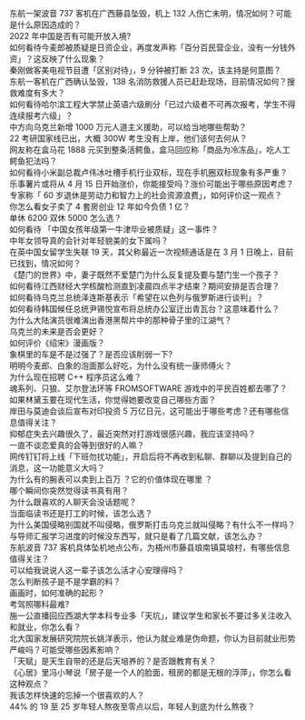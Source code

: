 东航一架波音 737 客机在广西藤县坠毁，机上 132 人伤亡未明，情况如何？可能是什么原因造成的？  
2022 年中国是否有可能开放入境?  
如何看待今麦郎被质疑是日资企业，再度发声称「百分百民营企业，没有一分钱外资」？这反映了什么现象？  
秦刚做客美电视节目遭「区别对待」，9 分钟被打断 23 次，该主持是何意图？  
东航一客机在广西确认坠毁，138 名消防救援人员已赶赴现场，目前情况如何？搜救难度有多大？  
如何看待哈尔滨工程大学禁止英语六级刷分「已过六级者不可再次报考，学生不得连续报考六级」？  
中方向乌克兰新增 1000 万元人道主义援助，可以给当地哪些帮助？  
22 考研国家线已出，大概 300W 考生没有上岸，他们该何去何从？  
网友称在盒马花 1888 元买到整条活鳄鱼，盒马回应称「商品为冷冻品」，吃人工鳄鱼犯法吗？  
如何看待小米副总裁卢伟冰吐槽手机行业双标，现在手机圈双标现象有多严重？  
乐事薯片或将从 4 月 15 日开始涨价，你能接受吗？涨价可能出于哪些原因考虑？  
专家称「 60 岁退休是劳动力和智力上的社会资源浪费」，如何评价这一观点？  
你怎么看女子卖了 4 套房创业 12 年如今负债 1 亿？  
单休 6200 双休 5000 怎么选？  
如何看待 「中国女孩年级第一牛津毕业被质疑」这一事件？  
中年女领导真的会针对年轻貌美的女下属吗？  
在英中国女留学生失联 19 天，其父称最近一次视频通话是在 3 月 1 日晚上，目前已找到，情况如何？  
《楚门的世界》中，妻子既然不爱楚门为什么反复提及要与楚门生一个孩子？  
如何看待江西财经大学核酸检测直到凌晨四点半才结束？期间安排是否合理？  
如何看待乌克兰总统泽连斯基表示「希望在以色列与俄罗斯进行谈判」？  
如何看待韩国候任总统尹锡悦宣布将总统办公室迁出青瓦台？这意味着什么？  
为什么大陆演员很难演出香港黑帮片中的那种骨子里的江湖气？  
乌克兰的未来是否会更好？  
如何评价《绍宋》漫画版？  
象棋里的车是不是过强了？是否应该削弱一下?  
明明今麦郎、白象的泡面那么好吃，为什么没有统一康师傅火？  
为什么现在招聘 C++ 程序员这么难？  
魂系列、只狼、艾尔登法环等 FROMSOFTWARE 游戏中的平民百姓都去哪了？  
如果林黛玉要在现代生活，你觉得她要改变自己哪些方面？  
岸田与莫迪会谈后宣布对印投资 5 万亿日元，这可能出于哪些考虑？还有哪些信息值得关注？  
抑郁症失去兴趣很久了，最近突然对打游戏很感兴趣，我应该坚持吗？  
一直不谈恋爱真的会等到很好的人嘛？  
网传钉钉将上线「下班勿扰功能」，开启后将不再收到私聊、群聊以及提到自己的消息，这一功能意义大吗？  
为什么有的腕表可以卖到上百万 ？它的价值体现在哪里 ？  
哪个瞬间你突然觉得读书真有用？  
为什么跟喜欢的人聊天会没话题呢？  
当面临读书还是打工的时候，该怎么选？  
为什么美国侵略别国就不叫侵略，俄罗斯打击乌克兰就叫侵略？有什么不一样吗？  
与导师汇报学习进度的时候没东西写，就只是看了几篇文献，该怎么办？  
东航波音 737 客机具体坠机地点公布，为梧州市藤县琅南镇莫埌村，有哪些信息值得关注？  
可以给我说说人这一辈子该怎么活才心安理得吗？  
怎么判断孩子是不是学霸的料？  
画画时，如何准确的起形？  
考驾照哪科最难?  
施一公直播回应西湖大学本科专业多「天坑」，建议学生和家长不要过多关注收入和就业，你怎么看？  
北大国家发展研究院院长姚洋表示，他认为就业难是伪命题，你认为目前就业形势严峻吗？可能受哪些因素影响？  
「天赋」是天生自带的还是后天培养的？是否跟教育有关？  
《心居》里冯小琴说「房子是一个人的脸面，租房的都是无根的浮萍」，你怎么看这种观点？  
我该怎样快速的忘掉一个很喜欢的人？  
44% 的 19 至 25 岁年轻人熬夜至零点以后，年轻人到底为什么熬夜？  
